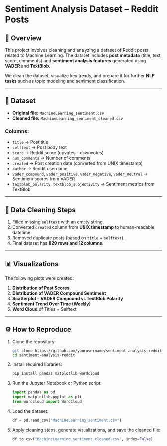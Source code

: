 
# Sentiment Analysis Dataset – Reddit Posts

## 📌 Overview

This project involves cleaning and analyzing a dataset of Reddit posts related to Machine Learning. The dataset includes **post metadata** (title, text, score, comments) and **sentiment analysis features** generated using **VADER** and **TextBlob**.

We clean the dataset, visualize key trends, and prepare it for further **NLP tasks** such as topic modeling and sentiment classification.

---

## 📂 Dataset

* **Original file:** `MachineLearning_sentiment.csv`
* **Cleaned file:** `MachineLearning_sentiment_cleaned.csv`

### Columns:

* `title` → Post title
* `selftext` → Post body text
* `score` → Reddit score (upvotes - downvotes)
* `num_comments` → Number of comments
* `created` → Post creation date (converted from UNIX timestamp)
* `author` → Reddit username
* `vader_compound`, `vader_positive`, `vader_negative`, `vader_neutral` → Sentiment scores from VADER
* `textblob_polarity`, `textblob_subjectivity` → Sentiment metrics from TextBlob

---

## 🧹 Data Cleaning Steps

1. Filled missing `selftext` with an empty string.
2. Converted `created` column from **UNIX timestamp** to human-readable datetime.
3. Removed duplicate posts (based on `title` + `selftext`).
4. Final dataset has **829 rows and 12 columns**.

---

## 📊 Visualizations

The following plots were created:

1. **Distribution of Post Scores**
2. **Distribution of VADER Compound Sentiment**
3. **Scatterplot – VADER Compound vs TextBlob Polarity**
4. **Sentiment Trend Over Time (Weekly)**
5. **Word Cloud** of Titles + Selftext

---

## ⚙️ How to Reproduce

1. Clone the repository:

   ```bash
   git clone https://github.com/yourusername/sentiment-analysis-reddit.git
   cd sentiment-analysis-reddit
   ```
2. Install required libraries:

   ```bash
   pip install pandas matplotlib wordcloud
   ```
3. Run the Jupyter Notebook or Python script:

   ```python
   import pandas as pd
   import matplotlib.pyplot as plt
   from wordcloud import WordCloud
   ```
4. Load the dataset:

   ```python
   df = pd.read_csv("MachineLearning_sentiment.csv")
   ```
5. Apply cleaning steps, generate visualizations, and save the cleaned file:

   ```python
   df.to_csv("MachineLearning_sentiment_cleaned.csv", index=False)
   ```

